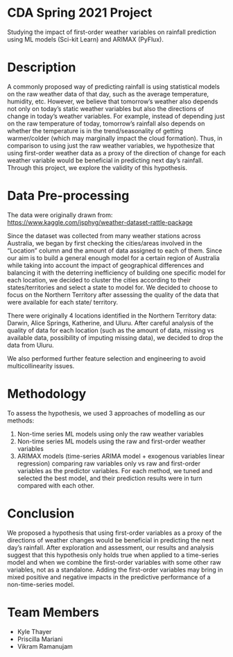 # CDA Spring 2021 Project
Studying the impact of first-order weather variables on rainfall prediction using ML models (Sci-kit Learn) and ARIMAX (PyFlux).

# Description
A commonly proposed way of predicting rainfall is using statistical models on the raw weather data of that day, such as the average temperature, humidity, etc. However, we believe that tomorrow’s weather also depends not only on today’s static weather variables but also the directions of change in today’s weather variables. For example, instead of depending just on the raw temperature of today, tomorrow’s rainfall also depends on whether the temperature is in the trend/seasonality of getting warmer/colder (which may marginally impact the cloud formation). Thus, in comparison to using just the raw weather variables, we hypothesize that using first-order weather data as a proxy of the direction of change for each weather variable would be beneficial in predicting next day’s rainfall. Through this project, we explore the validity of this hypothesis.

# Data Pre-processing
The data were originally drawn from: https://www.kaggle.com/jsphyg/weather-dataset-rattle-package

Since the dataset was collected from many weather stations across Australia, we began by first checking the cities/areas involved in the “Location” column and the amount of data assigned to each of them. Since our aim is to build a general enough model for a certain region of Australia while taking into account the impact of geographical differences and balancing it with the deterring inefficiency of building one specific model for each location, we decided to cluster the cities according to their states/territories and select a state to model for. We decided to choose to focus on the Northern Territory after assessing the quality of the data  that were available for each state/ territory.

There were originally 4 locations identified in the Northern Territory data: Darwin, Alice Springs, Katherine, and Uluru. After careful analysis of the quality of data for each location (such as the amount of data, missing vs available data, possibility of imputing missing data), we decided to drop the data from Uluru.

We also performed further feature selection and engineering to avoid multicollinearity issues.

# Methodology
To assess the hypothesis, we used 3 approaches of modelling as our methods:
1. Non-time series ML models using only the raw weather variables
2. Non-time series ML models using the raw and first-order weather variables
3. ARIMAX models (time-series ARIMA model + exogenous variables linear regression) comparing raw variables only vs raw and first-order variables as the predictor variables.
For each method, we tuned and selected the best model, and their prediction results were in turn compared with each other.

# Conclusion
We proposed a hypothesis that using first-order variables as a proxy of the directions of weather changes would be beneficial in predicting the next day’s rainfall. After exploration and assessment, our results and analysis suggest that this hypothesis only holds true when applied to a time-series model and when we combine the first-order variables with some other raw variables, not as a standalone. Adding the first-order variables may bring in mixed positive and negative impacts in the predictive performance of a non-time-series model.

# Team Members
- Kyle Thayer
- Priscilla Mariani
- Vikram Ramanujam
